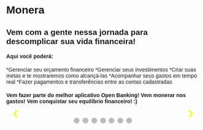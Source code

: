 # Monera
## Vem com a gente nessa jornada para descomplicar sua vida financeira! 

#### Aqui você poderá:

*Gerenciar seu orçamento financeiro
*Gerenciar seus investimentos
*Criar suas metas e te mostraremos como alcançá-las
*Acompanhar seus gastos em tempo real
*Fazer pagamentos e transferências entre as contas cadastradas

#### Vem fazer parte do melhor aplicativo Open Banking! Vem monerar nos gastos! Vem conquistar seu equilíbrio financeiro! :)

<style>
{box-sizing: border-box}
body {font-family: Verdana, sans-serif; margin:0}
.mySlides {display: none}
img {
  vertical-align: middle;
  height: 25%;
  }

/* Slideshow container */
.slideshow-container {
  max-width: 1000px;
  position: relative;
  margin: auto;
}

/* Next & previous buttons */
.prev, .next {
  cursor: pointer;
  position: absolute;
  top: 50%;
  width: auto;
  padding: 16px;
  margin-top: -22px;
  color: yellow;
  font-weight: bold;
  font-size: 18px;
  transition: 0.6s ease;
  border-radius: 0 3px 3px 0;
  user-select: none;
}

/* Position the "next button" to the right */
.next {
  right: 0;
  border-radius: 3px 0 0 3px;
}

/* On hover, add a black background color with a little bit see-through */
.prev:hover, .next:hover {
  background-color: rgba(0,0,0,0.8);
}

/* Caption text */
.text {
  color: #f2f2f2;
  font-size: 15px;
  padding: 8px 12px;
  position: absolute;
  bottom: 8px;
  width: 100%;
  text-align: center;
}

/* Number text (1/3 etc) */
.numbertext {
  color: #f2f2f2;
  font-size: 12px;
  padding: 8px 12px;
  position: absolute;
  top: 0;
}

/* The dots/bullets/indicators */
.dot {
  cursor: pointer;
  height: 15px;
  width: 15px;
  margin: 0 2px;
  background-color: #bbb;
  border-radius: 50%;
  display: inline-block;
  transition: background-color 0.6s ease;
}

.active, .dot:hover {
  background-color: #717171;
}

/* Fading animation */
.fade {
  -webkit-animation-name: fade;
  -webkit-animation-duration: 1.5s;
  animation-name: fade;
  animation-duration: 1.5s;
}

@-webkit-keyframes fade {
  from {opacity: .4} 
  to {opacity: 1}
}

@keyframes fade {
  from {opacity: .4} 
  to {opacity: 1}
}

/* On smaller screens, decrease text size */
@media only screen and (max-width: 300px) {
  .prev, .next,.text {font-size: 11px}
}
</style>

<body>

<div class="slideshow-container">

<div class="mySlides fade">
  <img src="https://user-images.githubusercontent.com/25303261/79082509-e0013600-7cfc-11ea-98b8-3eb81e643590.png" style="width:100%">
</div>

<div class="mySlides fade">
  <img src="https://user-images.githubusercontent.com/25303261/79082534-20f94a80-7cfd-11ea-85ec-9ebf7b9ee5a6.png" style="width:100%">
</div>

<div class="mySlides fade">
  <img src="https://user-images.githubusercontent.com/25303261/79082535-22c30e00-7cfd-11ea-8126-83d063f84084.png" style="width:100%">
</div>

<div class="mySlides fade">
  <img src="https://user-images.githubusercontent.com/25303261/79082537-23f43b00-7cfd-11ea-8308-8ee19ad63c30.png" style="width:100%">
</div>

<div class="mySlides fade">
  <img src="https://user-images.githubusercontent.com/25303261/79082538-248cd180-7cfd-11ea-837a-e06091d4b326.png" style="width:100%">
</div>

<div class="mySlides fade">
  <img src="https://user-images.githubusercontent.com/25303261/79082539-25256800-7cfd-11ea-82b4-6101edd08e4d.png" style="width:100%">
</div>

<div class="mySlides fade">
  <img src="https://user-images.githubusercontent.com/25303261/79082540-26569500-7cfd-11ea-9a43-6c277d35ba9c.png" style="width:100%">
</div>


  <!-- Next and previous buttons -->
  <a class="prev" onclick="plusSlides(-1)">&#10094;</a>
  <a class="next" onclick="plusSlides(1)">&#10095;</a>
  
</div>

<br>

<div style="text-align:center">
  <span class="dot" onclick="currentSlide(1)"></span> 
  <span class="dot" onclick="currentSlide(2)"></span> 
  <span class="dot" onclick="currentSlide(3)"></span> 
  <span class="dot" onclick="currentSlide(4)"></span> 
  <span class="dot" onclick="currentSlide(5)"></span> 
  <span class="dot" onclick="currentSlide(6)"></span> 
  <span class="dot" onclick="currentSlide(7)"></span> 
</div>

<script>
var slideIndex = 1;
showSlides(slideIndex);

function plusSlides(n) {
  showSlides(slideIndex += n);
}

function currentSlide(n) {
  showSlides(slideIndex = n);
}

function showSlides(n) {
  var i;
  var slides = document.getElementsByClassName("mySlides");
  var dots = document.getElementsByClassName("dot");
  if (n > slides.length) {slideIndex = 1}    
  if (n < 1) {slideIndex = slides.length}
  for (i = 0; i < slides.length; i++) {
      slides[i].style.display = "none";  
  }
  for (i = 0; i < dots.length; i++) {
      dots[i].className = dots[i].className.replace(" active", "");
  }
  slides[slideIndex-1].style.display = "block";  
  dots[slideIndex-1].className += " active";
}
</script>
